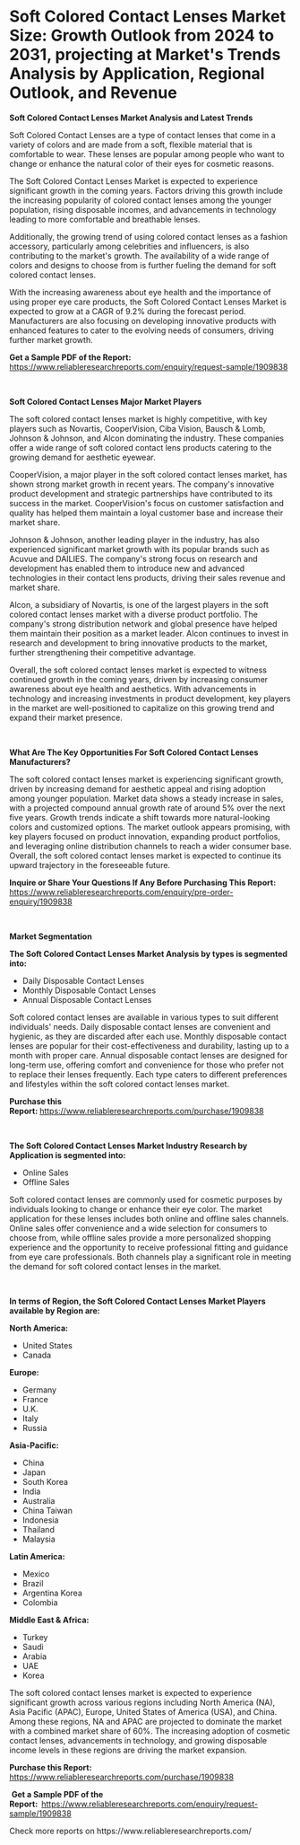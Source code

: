 <p><h1>Soft Colored Contact Lenses Market Size: Growth Outlook from 2024 to 2031, projecting at Market's Trends Analysis by Application, Regional Outlook, and Revenue</h1></p><p><strong>Soft Colored Contact Lenses Market Analysis and Latest Trends</strong></p>
<p><p>Soft Colored Contact Lenses are a type of contact lenses that come in a variety of colors and are made from a soft, flexible material that is comfortable to wear. These lenses are popular among people who want to change or enhance the natural color of their eyes for cosmetic reasons.</p><p>The Soft Colored Contact Lenses Market is expected to experience significant growth in the coming years. Factors driving this growth include the increasing popularity of colored contact lenses among the younger population, rising disposable incomes, and advancements in technology leading to more comfortable and breathable lenses.</p><p>Additionally, the growing trend of using colored contact lenses as a fashion accessory, particularly among celebrities and influencers, is also contributing to the market's growth. The availability of a wide range of colors and designs to choose from is further fueling the demand for soft colored contact lenses.</p><p>With the increasing awareness about eye health and the importance of using proper eye care products, the Soft Colored Contact Lenses Market is expected to grow at a CAGR of 9.2% during the forecast period. Manufacturers are also focusing on developing innovative products with enhanced features to cater to the evolving needs of consumers, driving further market growth.</p></p>
<p><strong>Get a Sample PDF of the Report:&nbsp;</strong> <a href="https://www.reliableresearchreports.com/enquiry/request-sample/1909838">https://www.reliableresearchreports.com/enquiry/request-sample/1909838</a></p>
<p>&nbsp;</p>
<p><strong>Soft Colored Contact Lenses Major Market Players</strong></p>
<p><p>The soft colored contact lenses market is highly competitive, with key players such as Novartis, CooperVision, Ciba Vision, Bausch & Lomb, Johnson & Johnson, and Alcon dominating the industry. These companies offer a wide range of soft colored contact lens products catering to the growing demand for aesthetic eyewear.</p><p>CooperVision, a major player in the soft colored contact lenses market, has shown strong market growth in recent years. The company's innovative product development and strategic partnerships have contributed to its success in the market. CooperVision's focus on customer satisfaction and quality has helped them maintain a loyal customer base and increase their market share.</p><p>Johnson & Johnson, another leading player in the industry, has also experienced significant market growth with its popular brands such as Acuvue and DAILIES. The company's strong focus on research and development has enabled them to introduce new and advanced technologies in their contact lens products, driving their sales revenue and market share.</p><p>Alcon, a subsidiary of Novartis, is one of the largest players in the soft colored contact lenses market with a diverse product portfolio. The company's strong distribution network and global presence have helped them maintain their position as a market leader. Alcon continues to invest in research and development to bring innovative products to the market, further strengthening their competitive advantage.</p><p>Overall, the soft colored contact lenses market is expected to witness continued growth in the coming years, driven by increasing consumer awareness about eye health and aesthetics. With advancements in technology and increasing investments in product development, key players in the market are well-positioned to capitalize on this growing trend and expand their market presence.</p></p>
<p>&nbsp;</p>
<p><strong>What Are The Key Opportunities For Soft Colored Contact Lenses Manufacturers?</strong></p>
<p><p>The soft colored contact lenses market is experiencing significant growth, driven by increasing demand for aesthetic appeal and rising adoption among younger population. Market data shows a steady increase in sales, with a projected compound annual growth rate of around 5% over the next five years. Growth trends indicate a shift towards more natural-looking colors and customized options. The market outlook appears promising, with key players focused on product innovation, expanding product portfolios, and leveraging online distribution channels to reach a wider consumer base. Overall, the soft colored contact lenses market is expected to continue its upward trajectory in the foreseeable future.</p></p>
<p><strong>Inquire or Share Your Questions If Any Before Purchasing This Report:</strong> <a href="https://www.reliableresearchreports.com/enquiry/pre-order-enquiry/1909838">https://www.reliableresearchreports.com/enquiry/pre-order-enquiry/1909838</a></p>
<p>&nbsp;</p>
<p><strong>Market Segmentation</strong></p>
<p><strong>The Soft Colored Contact Lenses Market Analysis by types is segmented into:</strong></p>
<p><ul><li>Daily Disposable Contact Lenses</li><li>Monthly Disposable Contact Lenses</li><li>Annual Disposable Contact Lenses</li></ul></p>
<p><p>Soft colored contact lenses are available in various types to suit different individuals' needs. Daily disposable contact lenses are convenient and hygienic, as they are discarded after each use. Monthly disposable contact lenses are popular for their cost-effectiveness and durability, lasting up to a month with proper care. Annual disposable contact lenses are designed for long-term use, offering comfort and convenience for those who prefer not to replace their lenses frequently. Each type caters to different preferences and lifestyles within the soft colored contact lenses market.</p></p>
<p><strong>Purchase this Report:&nbsp;</strong><a href="https://www.reliableresearchreports.com/purchase/1909838">https://www.reliableresearchreports.com/purchase/1909838</a></p>
<p>&nbsp;</p>
<p><strong>The Soft Colored Contact Lenses Market Industry Research by Application is segmented into:</strong></p>
<p><ul><li>Online Sales</li><li>Offline Sales</li></ul></p>
<p><p>Soft colored contact lenses are commonly used for cosmetic purposes by individuals looking to change or enhance their eye color. The market application for these lenses includes both online and offline sales channels. Online sales offer convenience and a wide selection for consumers to choose from, while offline sales provide a more personalized shopping experience and the opportunity to receive professional fitting and guidance from eye care professionals. Both channels play a significant role in meeting the demand for soft colored contact lenses in the market.</p></p>
<p>&nbsp;</p>
<p><strong>In terms of Region, the Soft Colored Contact Lenses Market Players available by Region are:</strong></p>
<p>
    <p> <strong> North America: </strong>
        <ul>
            <li>United States</li>
            <li>Canada</li>
        </ul>
        </p> 
    <p> <strong> Europe: </strong>
        <ul>
            <li>Germany</li>
            <li>France</li>
            <li>U.K.</li>
            <li>Italy</li>
            <li>Russia</li>
        </ul>
        </p> 
    <p> <strong> Asia-Pacific: </strong>
        <ul>
            <li>China</li>
            <li>Japan</li>
            <li>South Korea</li>
            <li>India</li>
            <li>Australia</li>
            <li>China Taiwan</li>
            <li>Indonesia</li>
            <li>Thailand</li>
            <li>Malaysia</li>
        </ul>
        </p> 
    <p> <strong> Latin America: </strong>
        <ul>
            <li>Mexico</li>
            <li>Brazil</li>
            <li>Argentina Korea</li>
            <li>Colombia</li>
        </ul>
        </p> 
    <p> <strong> Middle East & Africa: </strong>
        <ul>
            <li>Turkey</li>
            <li>Saudi</li>
            <li>Arabia</li>
            <li>UAE</li>
            <li>Korea</li>
        </ul>
    </p>
    </p>
<p><p>The soft colored contact lenses market is expected to experience significant growth across various regions including North America (NA), Asia Pacific (APAC), Europe, United States of America (USA), and China. Among these regions, NA and APAC are projected to dominate the market with a combined market share of 60%. The increasing adoption of cosmetic contact lenses, advancements in technology, and growing disposable income levels in these regions are driving the market expansion.</p></p>
<p><strong>Purchase this Report: </strong><a href="https://www.reliableresearchreports.com/purchase/1909838">https://www.reliableresearchreports.com/purchase/1909838</a></p>
<p>&nbsp;<strong>Get a Sample PDF of the Report:&nbsp;&nbsp;</strong><a href="https://www.reliableresearchreports.com/enquiry/request-sample/1909838">https://www.reliableresearchreports.com/enquiry/request-sample/1909838</a></p>
<p><strong></strong></p>
<p>Check more reports on https://www.reliableresearchreports.com/</p>